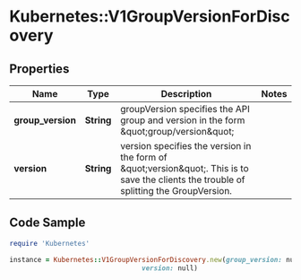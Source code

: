# Kubernetes::V1GroupVersionForDiscovery

## Properties

Name | Type | Description | Notes
------------ | ------------- | ------------- | -------------
**group_version** | **String** | groupVersion specifies the API group and version in the form \&quot;group/version\&quot; | 
**version** | **String** | version specifies the version in the form of \&quot;version\&quot;. This is to save the clients the trouble of splitting the GroupVersion. | 

## Code Sample

```ruby
require 'Kubernetes'

instance = Kubernetes::V1GroupVersionForDiscovery.new(group_version: null,
                                 version: null)
```


